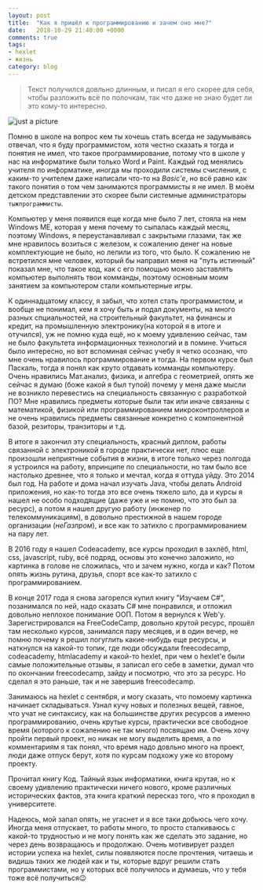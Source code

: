 ```yaml
---
layout: post
title:  "Как я пришёл к программированию и зачем оно мне?"
date:   2018-10-29 21:40:00 +0000
comments: true
tags:
- hexlet
- жизнь
category: blog
---
```


>Текст получился довльно длинным, и писал я его скорее для себя, чтобы разложить всё по полочкам, так что даже не знаю будет ли это кому-то интересно.

![just a picture](https://media.tenor.com/images/abdf3fa9bef9546d5482cacc92bbad02/tenor.gif)

Помню в школе на вопрос кем ты хочешь стать всегда не задумываясь отвечал, что я буду программистом, хотя честно сказать я тогда и понятия не имел, что такое программирование, потому что в школе у нас на информатике были только Word и Paint. Каждый год менялись учителя по информатике, иногда мы проходили системы счисления, с каким-то учителем даже написали что-то на *Basic'е*, но всё равно как такого понятия о том чем занимаются программисты я не имел. В моём детском представлении это скорее были системные администраторы `тыжпрограммисты`.

 Компьютер у меня появился еще когда мне было 7 лет, стояла на нем Windows ME, которая у меня почему то сыпалась каждый месяц, поэтому Windows, я переустанавливал с закрытыми глазами, так же мне нравилось возиться с железом, к сожалению денег на новые комплектующие не было, но лепили из того, что было. 
 К сожалению не встретился мне человек, который бы направил меня на "путь истинный" показал мне, что такое код, как с его помощью можно заставлять компьютер выполнять твои комманды, поэтому основным моим занятием за компьютером стали компьютерные игры. 
 
 К одиннадцатому классу, я забыл, что хотел стать программистом, и вообще не понимал, кем я хочу быть и подал документы, на много разных спциальностей, на строительный факультет, на финансы и кредит, на промышленную электронику(на которой я в итоге и отучился), уж не помню куда ещё, но к моему удивлению сейчас, там не было факультета информационных технологий и в помине. Учиться было интересно, но вот вспоминая сейчас учебу я четко осознаю, что мне очень нравилось программирование и тогда. На первом курсе был Паскаль, тогда я понял как круто отдавать комманды компьютеру. Очень нравились Мат.анализ, физика, и алгебра с геометрией, опять же сейчас я думаю (боже какой я был тупой) почему у меня даже мысли не возникло перевестись на специальность связанную с разработкой ПО? Мне нравились предметы которые были так или иначе связанны с математикой, физикой или программированием микроконтроллеров и не очень нравились предметы связанные конкретно с компонентной базой, резиторы, транзиторы и т.д.

В итоге я закончил эту специальность, красный диплом, работы связанной с электроникой в городе практически нет, плюс еще произошли неприятные события в жизни, в итоге только через полгода я устроился на работу, впринципе по специальности, но там было все настолько древнее, что я только и мечтал, когда я оттуда уйду. Это 2014 был год. На работе и дома начал изучать Java, чтобы делать Android приложения, но как-то тогда это все очень тяжело шло, да и курсы я нашел не особо подходящие (даже уже и не помню, что это был за ресурс), а потом я нашел другую работу (инженер по телекоммуникациям), в довольно престижной в нашем городе организации (_неГазпром_), и все как то затихло с программированием на пару лет.

В 2016 году я нашел Codeacademy, все курсы проходил в захлёб, html, css, javascript, ruby, всё подряд, основы это конечно заложило, но картинка в голове не сложилась, что и зачем нужно, когда и как? Потом опять жизнь рутина, друзья, спорт все как-то затихло с программированием.

В конце 2017 года я снова загорелся купил книгу "Изучаем C#", позанимался по ней, надо сказать C# мне понравился, и отложил довольно неплохое понимание ООП.
Потом я вернулся к Web'у. Зарегистрировался на FreeCodeCamp, довольно крутой ресурс, прошёл там несколько курсов, занимался пару месяцев, и в один вечер, не помню почему я решил погуглить какие-нибудь еще ресурсы, и наткнулся на какой-то топик, где люди обсуждали freecodecamp, codeacademy, htmlacademy и какой-то hexlet, при чем о hexlet'e были самые положительные отзывы, я записал его себе в заметки, думал что по окончании freecodecamp, зайду и посмотрю, что это за ресурс. Но сделал я это раньше, так и не завершив freecodecamp.

Занимаюсь на hexlet с сентября, и могу сказать, что помоему картинка начинает складываться. Узнал кучу новых и полезных вещей, гавное, что учат не синтаксису, как на большинстве других ресурсов а именно программированию, очень крутые курсы, практически все свободное время (которого к сожалению не так много) посвящаю им. Очень хочу пройти первый проект, но никак не могу выделить время, а по комментариям я так понял, что время надо довльно много на проект, люди даже отпуск берут, хотя по курсам подхожу уже ко второму проекту.

Прочитал книгу Код. Тайный язык информатики, книга крутая, но к своему удивлению практически ничего нового, кроме различных исторических фактов, эта книга краткий пересказ того, что я проходил в университете.

Надеюсь, мой запал опять, не угаснет и я все таки добьюсь чего хочу. Иногда меня отпускает, то работы много, то просто сталкиваюсь с какой-то трудностью и не могу понять как же сделать это задание, но через день возвращаюсь и продолжаю.
Очень мотивирует раздел истории успеха на hexlet, силы появляются после прочтения, читаешь и видишь таких же людей как и ты, которые вдруг решили стать программистами, но у которых всё получилось и думаешь, что у тебя тоже всё получиться:wink: 